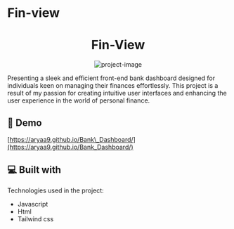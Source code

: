 # Fin-view
<h1 align="center" id="title">Fin-View</h1>

<p align="center"><img src="" alt="project-image"></p>

<p id="description">Presenting a sleek and efficient front-end bank dashboard designed for individuals keen on managing their finances effortlessly. This project is a result of my passion for creating intuitive user interfaces and enhancing the user experience in the world of personal finance.</p>

<h2>🚀 Demo</h2>

[https://aryaa9.github.io/Bank\_Dashboard/](https://aryaa9.github.io/Bank_Dashboard/)

  
  
<h2>💻 Built with</h2>

Technologies used in the project:

*   Javascript
*   Html
*   Tailwind css
